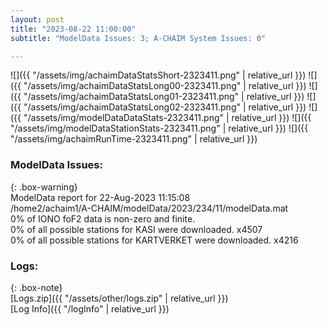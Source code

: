 ```yaml
---
layout: post
title: "2023-08-22 11:00:00"
subtitle: "ModelData Issues: 3; A-CHAIM System Issues: 0"

---
```


![]({{ "/assets/img/achaimDataStatsShort-2323411.png" | relative_url }})
![]({{ "/assets/img/achaimDataStatsLong00-2323411.png" | relative_url }})
![]({{ "/assets/img/achaimDataStatsLong01-2323411.png" | relative_url }})
![]({{ "/assets/img/achaimDataStatsLong02-2323411.png" | relative_url }})
![]({{ "/assets/img/modelDataDataStats-2323411.png" | relative_url }})
![]({{ "/assets/img/modelDataStationStats-2323411.png" | relative_url }})
![]({{ "/assets/img/achaimRunTime-2323411.png" | relative_url }})


### ModelData Issues:  
  
{: .box-warning}  
 ModelData report for 22-Aug-2023 11:15:08   
 /home2/achaim1/A-CHAIM/modelData/2023/234/11/modelData.mat   
 0% of IONO foF2 data is non-zero and finite.   
 0% of all possible stations for KASI were downloaded. x4507   
 0% of all possible stations for KARTVERKET were downloaded. x4216   
  


### Logs:  
  
{: .box-note}  
[Logs.zip]({{ "/assets/other/logs.zip" | relative_url }})  
[Log Info]({{ "/logInfo" | relative_url }})  
